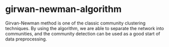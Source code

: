# girwan-newman-algorithm
Girvan-Newman method is one of the classic community clustering techniques. By using the algorithm, we are able to separate the network into communities, and the community detection can be used as a good start of data preprocessing.
